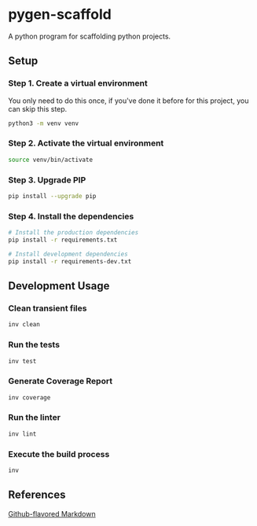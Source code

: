 # pygen-scaffold
A python program for scaffolding python projects.

## Setup

### Step 1. Create a virtual environment

You only need to do this once, if you've done it before for this project, you can skip this step.

```bash 
python3 -m venv venv
```

### Step 2. Activate the virtual environment

```bash
source venv/bin/activate
```

### Step 3. Upgrade PIP

```bash
pip install --upgrade pip
```

### Step 4. Install the dependencies

```bash
# Install the production dependencies
pip install -r requirements.txt

# Install development dependencies
pip install -r requirements-dev.txt
```


## Development Usage

### Clean transient files

```bash
inv clean
```

### Run the tests

```bash
inv test
```

### Generate Coverage Report

```bash
inv coverage
```

### Run the linter

```bash
inv lint
```

### Execute the build process

```bash
inv
```




## References
[Github-flavored Markdown](https://guides.github.com/features/mastering-markdown/)